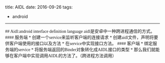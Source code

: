 title: AIDL
date: 2016-09-26
tags:
- android
 
---

<font style="font-family:微软雅黑">
## Aidl:android interface definition language
aidl是安卓中一种跨进程通信的方式。
#### 服务端
* 创建一个service来监听客户端的连接请求
* 创建aidl文件，声明将要供客户端使用的接口以及方法
* 在service中实现接口方法。
#### 客户端
* 绑定服务端的service
* 将服务端返回的Binder对象转化成AIDL接口的类型
* 那么我们就能够在客户端中实现调用AIDL的方法了。（跨进程方法调用）
